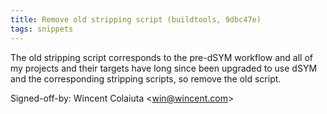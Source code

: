 ```yaml
---
title: Remove old stripping script (buildtools, 9dbc47e)
tags: snippets
---
```


The old stripping script corresponds to the pre-dSYM workflow and all of my projects and their targets have long since been upgraded to use dSYM and the corresponding stripping scripts, so remove the old script.

Signed-off-by: Wincent Colaiuta &lt;win@wincent.com&gt;
